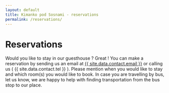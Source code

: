 ```yaml
---
layout: default
title: Kimanko pod Sosnami - reservations
permalink: /reservations/
---
```


# Reservations

Would you like to stay in our guesthouse ? Great ! You can make a reservation by sending us an email at 
<a href="mailto:{{ site.data.contact.email }}">{{ site.data.contact.email }}</a> or calling us 
( {{ site.data.contact.tel }} ). Please mention when you would like to stay and which room(s) you
would like to book. In case you are travelling by bus, let us know, we are happy to help with 
finding transportation from the bus stop to our place.



